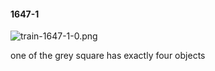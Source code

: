 #### 1647-1
![train-1647-1-0.png](https://github.com/lil-lab/nlvr/raw/master/nlvr/train/images/2/train-1647-1-0.png "train-1647-1-0.png")

one of the grey square has exactly four objects